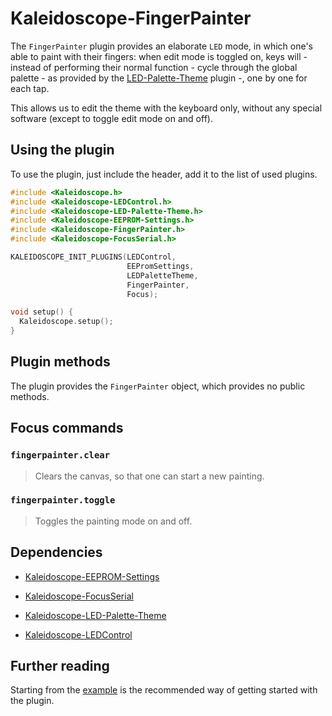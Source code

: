 # Kaleidoscope-FingerPainter

The `FingerPainter` plugin provides an elaborate `LED` mode, in which one's able
to paint with their fingers: when edit mode is toggled on, keys will - instead
of performing their normal function - cycle through the global palette - as
provided by the [LED-Palette-Theme][plugin:l-p-t] plugin -, one by one for each tap.

This allows us to edit the theme with the keyboard only, without any special
software (except to toggle edit mode on and off).

## Using the plugin

To use the plugin, just include the header, add it to the list of used plugins.

```c++
#include <Kaleidoscope.h>
#include <Kaleidoscope-LEDControl.h>
#include <Kaleidoscope-LED-Palette-Theme.h>
#include <Kaleidoscope-EEPROM-Settings.h>
#include <Kaleidoscope-FingerPainter.h>
#include <Kaleidoscope-FocusSerial.h>

KALEIDOSCOPE_INIT_PLUGINS(LEDControl,
                          EEPromSettings,
                          LEDPaletteTheme,
                          FingerPainter,
                          Focus);

void setup() {
  Kaleidoscope.setup();
}
```

## Plugin methods

The plugin provides the `FingerPainter` object, which provides no public methods.

## Focus commands

### `fingerpainter.clear`

> Clears the canvas, so that one can start a new painting.

### `fingerpainter.toggle`

> Toggles the painting mode on and off.

## Dependencies

* [Kaleidoscope-EEPROM-Settings](https://github.com/keyboardio/Kaleidoscope-EEPROM-Settings)
* [Kaleidoscope-FocusSerial](https://github.com/keyboardio/Kaleidoscope-FocusSerial)
* [Kaleidoscope-LED-Palette-Theme][plugin:l-p-t]
* [Kaleidoscope-LEDControl](https://github.com/keyboardio/Kaleidoscope-LEDControl)

  [plugin:l-p-t]: https://github.com/keyboardio/Kaleidoscope-LED-Palette-Theme

## Further reading

Starting from the [example][plugin:example] is the recommended way of getting
started with the plugin.

  [plugin:example]: https://github.com/keyboardio/Kaleidoscope-FingerPainter/blob/master/examples/FingerPainter/FingerPainter.ino
